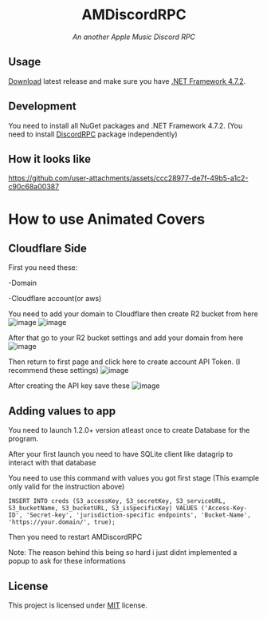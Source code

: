 <h1 align="center"> AMDiscordRPC </h1>
<p align="center"><i>An another Apple Music Discord RPC</i></p>

## Usage
[Download](https://github.com/CrawLeyYou/AMDiscordRPC/releases/latest) latest release and make sure you have [.NET Framework 4.7.2](https://dotnet.microsoft.com/en-us/download/dotnet-framework/net472).

## Development
You need to install all NuGet packages and .NET Framework 4.7.2. (You need to install [DiscordRPC](https://github.com/Lachee/discord-rpc-csharp/releases/download/v1.3.0/DiscordRichPresence.1.3.0.28.nupkg) package independently)

## How it looks like
https://github.com/user-attachments/assets/ccc28977-de7f-49b5-a1c2-c90c68a00387

# How to use Animated Covers
## Cloudflare Side
First you need these:

-Domain

-Cloudflare account(or aws)

You need to add your domain to Cloudflare then create R2 bucket from here
![image](https://github.com/user-attachments/assets/9b925055-d5df-4ca7-bb1e-1240d576dc7a)
![image](https://github.com/user-attachments/assets/f7316901-c6c5-471d-bed8-eea041e038b9)

After that go to your R2 bucket settings and add your domain from here
![image](https://github.com/user-attachments/assets/6d30b4d5-6cf7-4b2a-96c0-488513fc29c4)

Then return to first page and click here to create account API Token. (I recommend these settings)
![image](https://github.com/user-attachments/assets/f38c8320-40df-4dad-988e-37036eb73b05)

After creating the API key save these
![image](https://github.com/user-attachments/assets/49713dfe-5b08-4bd5-a011-63f53568024b)

## Adding values to app
You need to launch 1.2.0+ version atleast once to create Database for the program.

After your first launch you need to have SQLite client like datagrip to interact with that database

You need to use this command with values you got first stage (This example only valid for the instruction above)
```
INSERT INTO creds (S3_accessKey, S3_secretKey, S3_serviceURL, S3_bucketName, S3_bucketURL, S3_isSpecificKey) VALUES ('Access-Key-ID', 'Secret-key', 'jurisdiction-specific endpoints', 'Bucket-Name', 'https://your.domain/', true);
```
Then you need to restart AMDiscordRPC

Note: The reason behind this being so hard i just didnt implemented a popup to ask for these informations

## License
This project is licensed under [MIT](https://opensource.org/license/MIT) license.
